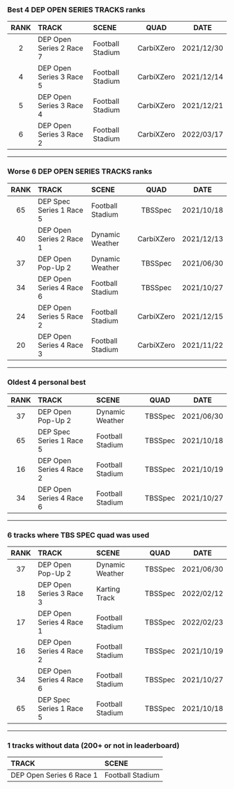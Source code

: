 ### Best 4 DEP OPEN SERIES TRACKS ranks
|RANK|TRACK|SCENE|QUAD|DATE|
|:---:|:---|:---|:---:|:---:|
|2|DEP Open Series 2 Race 7|Football Stadium|CarbiXZero|2021/12/30|
|4|DEP Open Series 3 Race 5|Football Stadium|CarbiXZero|2021/12/14|
|5|DEP Open Series 3 Race 4|Football Stadium|CarbiXZero|2021/12/21|
|6|DEP Open Series 3 Race 2|Football Stadium|CarbiXZero|2022/03/17|
---
### Worse 6 DEP OPEN SERIES TRACKS ranks
|RANK|TRACK|SCENE|QUAD|DATE|
|:---:|:---|:---|:---:|:---:|
|65|DEP Spec Series 1 Race 5|Football Stadium|TBSSpec|2021/10/18|
|40|DEP Open Series 2 Race 1|Dynamic Weather|CarbiXZero|2021/12/13|
|37|DEP Open Pop-Up 2|Dynamic Weather|TBSSpec|2021/06/30|
|34|DEP Open Series 4 Race 6|Football Stadium|TBSSpec|2021/10/27|
|24|DEP Open Series 5 Race 2|Football Stadium|CarbiXZero|2021/12/15|
|20|DEP Open Series 4 Race 3|Football Stadium|CarbiXZero|2021/11/22|
---
### Oldest 4 personal best
|RANK|TRACK|SCENE|QUAD|DATE|
|:---:|:---|:---|:---:|:---:|
|37|DEP Open Pop-Up 2|Dynamic Weather|TBSSpec|2021/06/30|
|65|DEP Spec Series 1 Race 5|Football Stadium|TBSSpec|2021/10/18|
|16|DEP Open Series 4 Race 2|Football Stadium|TBSSpec|2021/10/19|
|34|DEP Open Series 4 Race 6|Football Stadium|TBSSpec|2021/10/27|
---
### 6 tracks where TBS SPEC quad was used
|RANK|TRACK|SCENE|QUAD|DATE|
|:---:|:---|:---|:---:|:---:|
|37|DEP Open Pop-Up 2|Dynamic Weather|TBSSpec|2021/06/30|
|18|DEP Open Series 3 Race 3|Karting Track|TBSSpec|2022/02/12|
|17|DEP Open Series 4 Race 1|Football Stadium|TBSSpec|2022/02/23|
|16|DEP Open Series 4 Race 2|Football Stadium|TBSSpec|2021/10/19|
|34|DEP Open Series 4 Race 6|Football Stadium|TBSSpec|2021/10/27|
|65|DEP Spec Series 1 Race 5|Football Stadium|TBSSpec|2021/10/18|
---
### 1 tracks without data (200+ or not in leaderboard)
|TRACK|SCENE|
|:---|:---|
|DEP Open Series 6 Race 1|Football Stadium|
